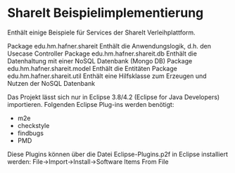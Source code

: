 ShareIt Beispielimplementierung
===============================

Enthält einige Beispiele für Services der ShareIt Verleihplattform. 

Package edu.hm.hafner.shareit 
  Enthält die Anwendungslogik, d.h. den Usecase Controller
Package edu.hm.hafner.shareit.db 
  Enthält die Datenhaltung mit einer NoSQL Datenbank (Mongo DB)
Package edu.hm.hafner.shareit.model
  Enthält die Entitäten
Package edu.hm.hafner.shareit.util
  Enthält eine Hilfsklasse zum Erzeugen und Nutzen der NoSQL Datenbank 

Das Projekt lässt sich nur in Eclipse 3.8/4.2 (Eclipse for Java Developers) importieren. 
Folgenden Eclipse Plug-ins werden benötigt:
- m2e
- checkstyle
- findbugs
- PMD

Diese Plugins können über die Datei Eclipse-Plugins.p2f in Eclipse installiert werden:
File->Import->Install->Software Items From File
